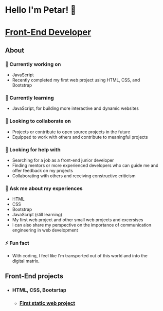# Hello I'm Petar! 👋
# [Front-End Developer](https://github.com/PetarMacedon)
## About
### 🔭 Currently working on
  - JavaScript
  - Recently completed my first web project using HTML, CSS, and Bootstrap
### 🌱 Currently learning
  - JavaScript, for building more interactive and dynamic websites
### 👯 Looking to collaborate on
  - Projects or contribute to open source projects in the future
  - Equipped to work with others and contribute to meaningful projects
### 🤔 Looking for help with
  - Searching for a job as a front-end junior developer 
  - Finding mentors or more experienced developers who can guide me and offer feedback on my projects
  - Collaborating with others and receiving constructive criticism
### 💬 Ask me about my experiences
  - HTML
  - CSS
  - Bootstrap
  - JavaScript (still learning)
  - My first web project and other small web projects and excersises
  - I can also share my perspective on the importance of communication engineering in web development
### ⚡ Fun fact
  - With coding, I feel like I'm transported out of this world and into the digital matrix.
## Front-End projects
- ### HTML, CSS, Bootsrtap
  - ### [First static web project](https://github.com/PetarMacedon/FirstProject-HTML-CSS-BOOTSTRAP)
